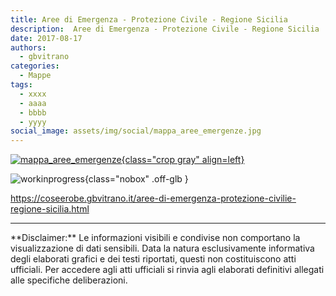 ```yaml
---
title: Aree di Emergenza - Protezione Civile - Regione Sicilia
description:  Aree di Emergenza - Protezione Civile - Regione Sicilia
date: 2017-08-17
authors:
  - gbvitrano
categories:
  - Mappe
tags:
  - xxxx
  - aaaa
  - bbbb
  - yyyy
social_image: assets/img/social/mappa_aree_emergenze.jpg
--- 
```

<style>.md-typeset code { background-color: #fff0;} 
</style>
[![mappa_aree_emergenze](mappa_aree_emergenze.jpg "Aree di Emergenza - Protezione Civile - Regione Sicilia" ){class="crop gray" align=left}](index.md) 

![workinprogress](https://coseerobe.it/assets/img/workinprogress.jpg "Work in progress"){class="nobox" .off-glb }
<!-- more -->

https://coseerobe.gbvitrano.it/aree-di-emergenza-protezione-civilie-regione-sicilia.html

<hr>
**Disclaimer:** Le informazioni visibili e condivise non comportano la visualizzazione di dati sensibili. Data la natura esclusivamente informativa degli elaborati grafici e dei testi riportati, questi non costituiscono atti ufficiali. Per accedere agli atti ufficiali si rinvia agli elaborati definitivi allegati alle specifiche deliberazioni.